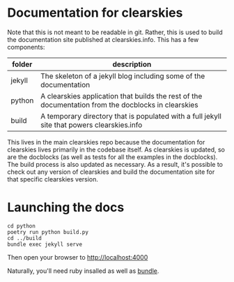# Documentation for clearskies

Note that this is not meant to be readable in git.  Rather, this is used to build the documentation site published at clearskies.info.  This has a few components:

| folder | description |
|--------|-------------|
| jekyll | The skeleton of a jekyll blog including some of the documentation |
| python | A clearskies application that builds the rest of the documentation from the docblocks in clearskies |
| build  | A temporary directory that is populated with a full jekyll site that powers clearskies.info |

This lives in the main clearskies repo because the documentation for clearskies lives primarily in the codebase itself.  As clearskies is updated, so are the docblocks (as well as tests for all the examples in the docblocks).  The build process is also updated as necessary.  As a result, it's possible to check out any version of clearskies and build the documentation site for that specific clearskies version.

# Launching the docs

```
cd python
poetry run python build.py
cd ../build
bundle exec jekyll serve
```

Then open your browser to [http://localhost:4000](http://localhost:4000)

Naturally, you'll need ruby insalled as well as [bundle](https://bundler.io/).
